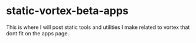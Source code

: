 # static-vortex-beta-apps
This is where I will post static tools and utilities I make related to vortex that dont fit on the apps page.
